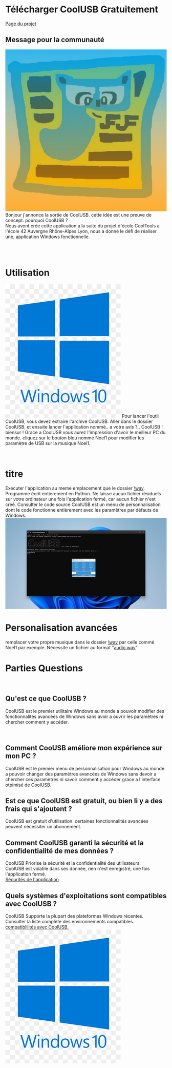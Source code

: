 <!DOCTYPE html>
<html lang="fr">
<head>
  <meta charset="utf-8">
  <link href="demo/style.css" rel="stylesheet">
  <h1>Télécharger CoolUSB Gratuitement</h1>
  <a href="https://github.com/dabergery/CoolUSB">Page du projet</a>
</head>
<body>
<h2>Message pour la communauté</h2>
  <p>
    <img src="demo/icon.ico" alt="logo de mon logiciel">
    Bonjour j'annonce la sortie de CoolUSB.
    cette idée est une preuve de concept.
    pourquoi CoolUSB ?<br>
    Nous avont crée cette application a la suite du projet d'école CoolTools a l'école 42 Auvergne Rhône-Alpes Lyon,
    nous a donné le défi de réaliser une, application Windows fonctionnelle.
  </p>
  <br>
  <br>
  <h1>Utilisation</h1>
  <p>
    <img src="demo/w.png" alt="Logo de Windows">
    Pour lancer l'outil CoolUSB, vous devez extraire l'archive CoolUSB.
    Aller dans le dossier CoolUSB, et ensuite lancer l'application nommé.. a votre avis ?.. CoolUSB ! biensur !
    Grace a CoolUSB vous aurez l'impression d'avoir le meilleur PC du monde.
    cliquez sur le bouton bleu nommé Noel1 pour modifier les paramètre de USB sur la musique Noel1.
  </p>
  <br>
  <h1>titre</h1>
  <p>
    Executer l'application au meme emplacement que le dossier <a href="https://github.com/dabergery/CoolUSB/">\wav</a>.
    Programme écrit entierement en Python.
    Ne laisse aucun fichier résiduels sur votre ordinateur une fois l'application fermé, car aucun fichier n'est créé.
    Consulter le code source <github-link>
    CoolUSB est un menu de personnalisation dont le code fonctionne entièrement avec les paramètres par défauts de Windows.
  <br>
    <img src="demo/Changer l'affichage sur geometrie 1.jpg" alt="image">
  </p>
  <h1>Personalisation avancées</h1>
  <p>
    remplacer votre propre musique dans le dossier  <a href="https://github.com/dabergery/CoolUSB/">\wav</a> par celle commé Noel1 par exemple.
    Nécessite un fichier au format "<a href="https://en.wikipedia.org/wiki/WAV">audio.wav</a>"
  </p>
  
  <h1>Parties Questions</h1>                 <!-- Parties Questions -->
  <br>
  <h2>Qu'est ce que CoolUSB ?</h2>
  <p>
    CoolUSB est le premier utilitaire Windows au monde a pouvoir modifier des fonctionnalités
    avancées de Windows sans avoir a ouvrir les paramètres ni chercher comment y accéder.
  </p>
  <br>
  <h2>Comment CooUSB améliore mon expérience sur mon PC ?</h2>
  <p>
    CoolUSB est le premier menu de personnalisation pour Windows au monde a pouvoir changer des paramètres avancées
    de Windows sans devoir a chercher ces paramètres ni savoir comment y accéder grace a l'interface otpimisé de CoolUSB.
</p>
  <h2>Est ce que CoolUSB est gratuit, ou bien li y a des frais qui s'ajoutent ?</h2>
  <p>
    CoolUSB est gratuit d'utilisation. certaines fonctionnalités avancées peuvent nécessiter un abonnement.
  </p>
  <h2>Comment CoolUSB garanti la sécurité et la confidentialité de mes données ?</h2>
  <p>
    CoolUSB Priorise la sécurité et la confidentialité des utilisateurs.<br> 
    CoolUSB est volatile dans ses donnée, rien n'est enregistré, une fois l'application fermé.<br>
    <a href="https://calyxos.org/docs/guide/security/location/">Sécurités de l'application</a><br>
  </p>
  <h2>Quels systèmes d'exploitations sont compatibles avec CoolUSB ?</h2>
  <p>
    CoolUSB Supporte la plupart des plateformes Windows récentes.<br>
    Consulter la liste complète des environnements compatibles. <br>
    <a href="https://learn.microsoft.com/fr-fr/windows/compatibility/">compatiblilités avec CoolUSB.</a><br>
    <img src="demo/w.png" alt="Logo de Windows">
  </p>
  
</body>
  
</html>
